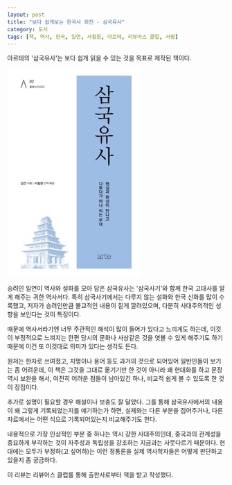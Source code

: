 ```yaml
---
layout: post
title: "보다 쉽게보는 한국사 외전 - 삼국유사"
category: 도서
tags: [책, 역사, 한국, 일연, 서철원, 아르테, 리뷰어스 클럽, 서평]
---
```


아르테의
'삼국유사'는
보다 쉽게 읽을 수 있는 것을 목표로 제작된 책이다.

![표지](/images/samguk-yusa-book-h480.jpg)

승려인 일연이 역사와 설화를 모아 담은 삼국유사는
'삼국사기'와 함께 한국 고대사를 알게 해주는 귀한 역사서다.
특히 삼국사기에서는 다루지 않는 설화와 한국 신화를 많이 수록했고,
저자가 승려인만큼 불교적인 내용이 짙게 깔려있으며,
다분히 사대주의적인 성향을 보인다는 것이 특징이다.

때문에 역사서라기엔 너무 주관적인 해석이 많이 들어가 있다고 느끼게도 하는데,
이것이 부정적으로 느껴지는 한편
당시의 문화나 사상같은 것을 엿볼 수 있게 해주기도 하기 때문에
이건 또 이것대로 의미가 있다는 생각도 든다.

원저는 한자로 쓰여졌고,
지명이나 용어 등도 과거의 것으로 되어있어 일반인들이 보기는 좀 어려운데,
이 책은 그것을 그대로 옮기기만 한 것이 아니라
꽤 현대화를 하고 문장 역시 보완을 해서,
여전히 어려운 점들이 남아있긴 하나,
비교적 쉽게 볼 수 있도록 한 것이 장점이다.

추가로 설명이 필요할 경우 해설이나 보충도 잘 달았다.
그를 통해 삼국유사에서의 내용이 왜 그렇게 기록되었는지를 얘기하는가 하면,
실제와는 다른 부분을 집어주거나,
다른 자료에서는 어떤 식으로 기록되어있는지 비교해주기도 한다.

내용적으로 가장 인상적인 부분 중 하나는 역시 강한 사대주의인데,
중국과의 관계성을 중요하게 부각하는 것이
자주성과 독립성을 강조하는 지금과는 사뭇다르기 때문이다.
현대에는 모두가 부정하(고 싶어하)는 이런 정통론을
실제 역사학자들은 어떻게 판단하고 있을지 좀 궁금하다.



<div class="im im-info">
이 리뷰는 리뷰어스 클럽를 통해 출판사로부터 책을 받고 작성했다.
</div>
